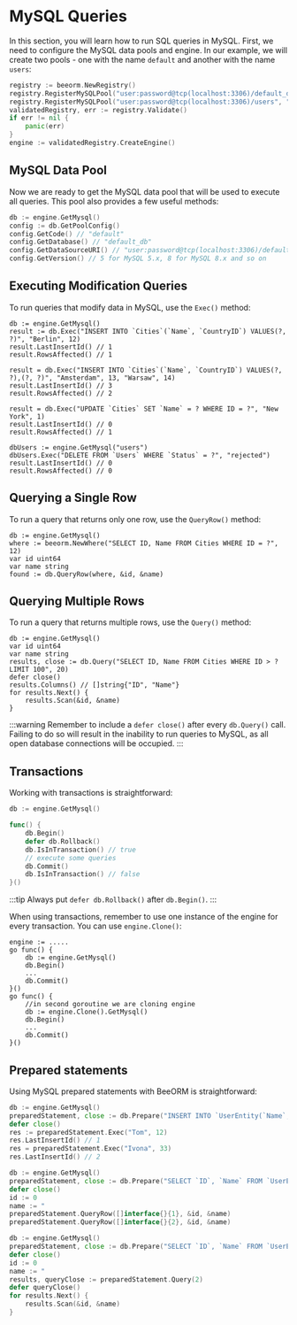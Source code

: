 # MySQL Queries

In this section, you will learn how to run SQL queries in MySQL. First, we need to configure the MySQL data pools and engine. In our example, we will create two pools - one with the name `default` and another with the name `users`:

```go
registry := beeorm.NewRegistry()
registry.RegisterMySQLPool("user:password@tcp(localhost:3306)/default_db")
registry.RegisterMySQLPool("user:password@tcp(localhost:3306)/users", "users")
validatedRegistry, err := registry.Validate()
if err != nil {
    panic(err)
}
engine := validatedRegistry.CreateEngine()
```

## MySQL Data Pool

Now we are ready to get the MySQL data pool that will be used to execute all queries. This pool also provides a few useful methods:

```go
db := engine.GetMysql()
config := db.GetPoolConfig()
config.GetCode() // "default"
config.GetDatabase() // "default_db"
config.GetDataSourceURI() // "user:password@tcp(localhost:3306)/default_db"
config.GetVersion() // 5 for MySQL 5.x, 8 for MySQL 8.x and so on
```

## Executing Modification Queries

To run queries that modify data in MySQL, use the `Exec()` method:

```go{2,6,10,15}
db := engine.GetMysql()
result := db.Exec("INSERT INTO `Cities`(`Name`, `CountryID`) VALUES(?, ?)", "Berlin", 12)
result.LastInsertId() // 1
result.RowsAffected() // 1

result = db.Exec("INSERT INTO `Cities`(`Name`, `CountryID`) VALUES(?, ?),(?, ?)", "Amsterdam", 13, "Warsaw", 14)
result.LastInsertId() // 3
result.RowsAffected() // 2

result = db.Exec("UPDATE `Cities` SET `Name` = ? WHERE ID = ?", "New York", 1)
result.LastInsertId() // 0
result.RowsAffected() // 1

dbUsers := engine.GetMysql("users")
dbUsers.Exec("DELETE FROM `Users` WHERE `Status` = ?", "rejected")
result.LastInsertId() // 0
result.RowsAffected() // 0
```

## Querying a Single Row

To run a query that returns only one row, use the `QueryRow()` method:

```go{5}
db := engine.GetMysql()
where := beeorm.NewWhere("SELECT ID, Name FROM Cities WHERE ID = ?", 12)
var id uint64
var name string
found := db.QueryRow(where, &id, &name)
```

## Querying Multiple Rows

To run a query that returns multiple rows, use the `Query()` method:

```go{4}
db := engine.GetMysql()
var id uint64
var name string
results, close := db.Query("SELECT ID, Name FROM Cities WHERE ID > ? LIMIT 100", 20)
defer close()
results.Columns() // []string{"ID", "Name"}
for results.Next() {
    results.Scan(&id, &name)
}
```

:::warning
Remember to include a `defer close()` after every `db.Query()` call. Failing to do so will result in the inability to run queries to MySQL, as all open database connections will be occupied.
:::

## Transactions

Working with transactions is straightforward:

```go
db := engine.GetMysql()

func() {
    db.Begin() 
    defer db.Rollback()
    db.IsInTransaction() // true
    // execute some queries
    db.Commit()
    db.IsInTransaction() // false
}()
```

:::tip
Always put `defer db.Rollback()` after `db.Begin()`.
:::

When using transactions, remember to use one instance of the engine for every transaction.
You can use `engine.Clone()`:

```go{10}
engine := .....
go func() {
    db := engine.GetMysql()
    db.Begin()
    ...
    db.Commit()
}()
go func() {
    //in second goroutine we are cloning engine
    db := engine.Clone().GetMysql()
    db.Begin()
    ...
    db.Commit()
}()
```

## Prepared statements

Using MySQL prepared statements  with BeeORM is straightforward:

```go
db := engine.GetMysql()
preparedStatement, close := db.Prepare("INSERT INTO `UserEntity(`Name`, `Age`)` VALUES(?,?)")
defer close()
res := preparedStatement.Exec("Tom", 12)
res.LastInsertId() // 1
res = preparedStatement.Exec("Ivona", 33)
res.LastInsertId() // 2
```

```go
db := engine.GetMysql()
preparedStatement, close := db.Prepare("SELECT `ID`, `Name` FROM `UserEntity WHERE `ID` = ?")
defer close()
id := 0
name := "
preparedStatement.QueryRow([]interface{}{1}, &id, &name)
preparedStatement.QueryRow([]interface{}{2}, &id, &name)
```

```go
db := engine.GetMysql()
preparedStatement, close := db.Prepare("SELECT `ID`, `Name` FROM `UserEntity WHERE `ID` > ?")
defer close()
id := 0
name := "
results, queryClose := preparedStatement.Query(2)
defer queryClose()
for results.Next() {
    results.Scan(&id, &name)
}
```
